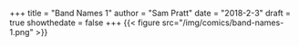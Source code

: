 +++
title = "Band Names 1"
author = "Sam Pratt"
date = "2018-2-3"
draft = true
showthedate = false
+++
{{< figure src="/img/comics/band-names-1.png" >}}